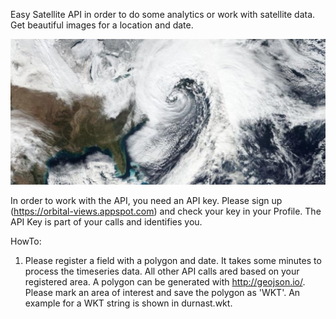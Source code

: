 Easy Satellite API in order to do some analytics or work with satellite data. Get beautiful images for a location and date.

![alt text](img/usa2.png "Description goes here")

In order to work with the API, you need an API key. Please sign up (https://orbital-views.appspot.com) 
and check your key in your Profile. The API Key is part of your calls and identifies you.
 
HowTo:

1. Please register a field with a polygon and date. It takes some minutes to process the timeseries data. All other API calls ared based on your registered area. 
A polygon can be generated with http://geojson.io/. Please mark an area of interest and save the polygon as 'WKT'. An example for a WKT string is shown in durnast.wkt.
   
